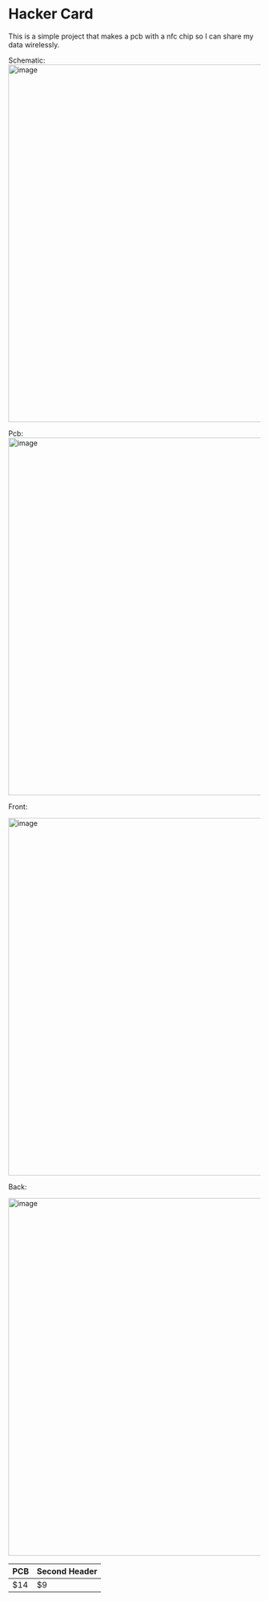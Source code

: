 # Hacker Card

This is a simple project that makes a pcb with a nfc chip so I can share my data wirelessly.

Schematic:
<img width="789" height="713" alt="image" src="https://github.com/user-attachments/assets/7f633bee-e01b-4c8a-a032-bcc24ec7f314" />

Pcb:
<img width="1157" height="713" alt="image" src="https://github.com/user-attachments/assets/f4a0d9b8-a0f5-4f6b-8acc-2a1ea46ad97a" />

Front:

<img width="1157" height="713" alt="image" src="https://github.com/user-attachments/assets/4728601e-688f-40b2-9e6f-82f9d5690ee9" />

Back:

<img width="1157" height="713" alt="image" src="https://github.com/user-attachments/assets/5a90e19c-0427-4350-ba92-b8e029549f49" />



| PCB  | Second Header |
| ---- | ------------- |
| $14  |  $9           |

